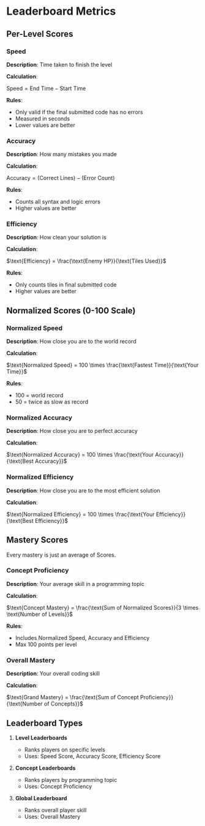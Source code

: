 # Leaderboard Metrics

## Per-Level Scores

### Speed

**Description**: Time taken to finish the level

**Calculation**:

$\text{Speed} = \text{End Time} - \text{Start Time}$

**Rules**:

- Only valid if the final submitted code has no errors
- Measured in seconds
- Lower values are better

### Accuracy

**Description**: How many mistakes you made

**Calculation**:

$\text{Accuracy} = (\text{Correct Lines}) - (\text{Error Count})$

**Rules**:

- Counts all syntax and logic errors
- Higher values are better

### Efficiency

**Description**: How clean your solution is

**Calculation**:

$\text{Efficiency} = \frac{\text{Enemy HP}}{\text{Tiles Used}}$

**Rules**:

- Only counts tiles in final submitted code
- Higher values are better

## Normalized Scores (0-100 Scale)

### Normalized Speed

**Description**: How close you are to the world record

**Calculation**:

$\text{Normalized Speed} = 100 \times \frac{\text{Fastest Time}}{\text{Your Time}}$

**Rules**:

- 100 = world record
- 50 = twice as slow as record

### Normalized Accuracy

**Description**: How close you are to perfect accuracy

**Calculation**:

$\text{Normalized Accuracy} = 100 \times \frac{\text{Your Accuracy}}{\text{Best Accuracy}}$

### Normalized Efficiency

**Description**: How close you are to the most efficient solution

**Calculation**:

$\text{Normalized Efficiency} = 100 \times \frac{\text{Your Efficiency}}{\text{Best Efficiency}}$

## Mastery Scores

Every mastery is just an average of Scores.

### Concept Proficiency

**Description**: Your average skill in a programming topic

**Calculation**:

$\text{Concept Mastery} = \frac{\text{Sum of Normalized Scores}}{3 \times \text{Number of Levels}}$

**Rules**:

- Includes Normalized Speed, Accuracy and Efficiency
- Max 100 points per level

### Overall Mastery

**Description**: Your overall coding skill

**Calculation**:

$\text{Grand Mastery} = \frac{\text{Sum of Concept Proficiency}}{\text{Number of Concepts}}$

## Leaderboard Types

1. **Level Leaderboards**
   - Ranks players on specific levels
   - Uses: $\text{Speed Score}$, $\text{Accuracy Score}$, $\text{Efficiency Score}$

2. **Concept Leaderboards**
   - Ranks players by programming topic
   - Uses: $\text{Concept Proficiency}$

3. **Global Leaderboard**
   - Ranks overall player skill
   - Uses: $\text{Overall Mastery}$
